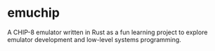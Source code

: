 # emuchip

A CHIP-8 emulator written in Rust as a fun learning project to explore emulator development and low-level systems programming.
